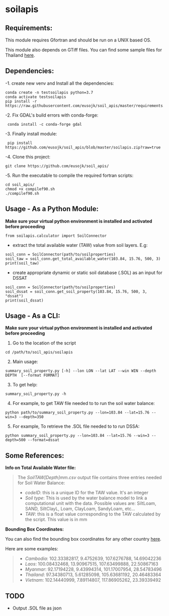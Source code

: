 soilapis
========


Requirements:
---
This module requires Gfortran and should be run on a UNIX based OS.

This module also depends on GTiff files. You can find some sample files for Thailand [here](https://www.dropbox.com/s/74hpv9d56a8s461/layers.zip?dl=0).



Dependencies:
---
-1. create new venv and Install all the dependencies:
```
conda create -n testsoilapis python=3.7
conda activate testsoilapis
pip install -r https://raw.githubusercontent.com/eusojk/soil_apis/master/requirements.txt
```
-2. Fix GDAL's build errors with conda-forge:
```
 conda install -c conda-forge gdal
```
-3. Finally install module:
```
 pip install https://github.com/eusojk/soil_apis/blob/master/soilapis.zip?raw=true
```
-4. Clone this project:
```
git clone https://github.com/eusojk/soil_apis/
```

-5. Run the executable to compile the required fortran scripts:
```
cd soil_apis/
chmod +x compilef90.sh 
./compilef90.sh 
```

Usage - As a Python Module:
---

**Make sure your virtual python environment is installed and activated before proceeding**

```
from soilapis.calculator import SoilConnector
```
- extract the total available water (TAW) value from soil layers. E.g:
```
soil_conn = SoilConnector(path/to/soilproperties)
soil_taw = soil_conn.get_total_available_water(103.84, 15.76, 500, 3)
print(soil_taw)
```
- create appropriate dynamic or static soil database (.SOL) as an input for DSSAT 
```
soil_conn = SoilConnector(path/to/soilproperties)
soil_dssat = soil_conn.get_soil_property(103.84, 15.76, 500, 3, "dssat")
print(soil_dssat)
```


Usage - As a CLI:
---

**Make sure your virtual python environment is installed and activated before proceeding**

1. Go to the location of the script

```
cd /path/to/soil_apis/soilapis
```

2. Main usage:
```
summary_soil_property.py [-h] --lon LON --lat LAT --win WIN --depth DEPTH  [--format FORMAT]
```

3. To get help:

```
summary_soil_property.py -h
```

4. For example, to get TAW file needed to to run the soil water balance:
```
python path/to/summary_soil_property.py --lon=103.84 --lat=15.76 --win=3 --depth=350
```

5. For example, To retrieve the .SOL file needed to to run DSSA:
```
python summary_soil_property.py --lon=103.84 --lat=15.76 --win=3 --depth=500 --format=dssat
```


Some References:
---
**Info on Total Available Water file:**

>
> The _SoilTAW[Depth]mm.csv_ output file contains three entries needed for Soil Water Balance:
> * _codeID_: this is a unique ID for the TAW value. It's an integer
> * _Soil type_: This is used by the water balance model to link a computational unit with the data. Possible values are: SiltLoam, SAND, SiltClayL, Loam, ClayLoam, SandyLoam, etc...
> * _TAW_: this is a float value corresponding to the TAW calculated by the script. This value is in mm
> 

**Bounding Box Coordinates:**

You can also find the bounding box coordinates for any other country [here](https://boundingbox.klokantech.com/).

Here are some examples:

> - _Cambodia_: 102.33382817, 9.4752639, 107.6276788, 14.69042236
> - _Laos_:     100.08432468, 13.90967515, 107.63499888, 22.50867163
> - _Myanmar_:  92.17194228, 9.43994314, 101.17007954, 28.54783496
> - _Thailand_: 97.34380713, 5.61285098, 105.63681192, 20.46483364
> - _Vietnam_:  102.14440999, 7.89114807, 117.86905262, 23.39339492


TODO
---
- Output .SOL file as json
